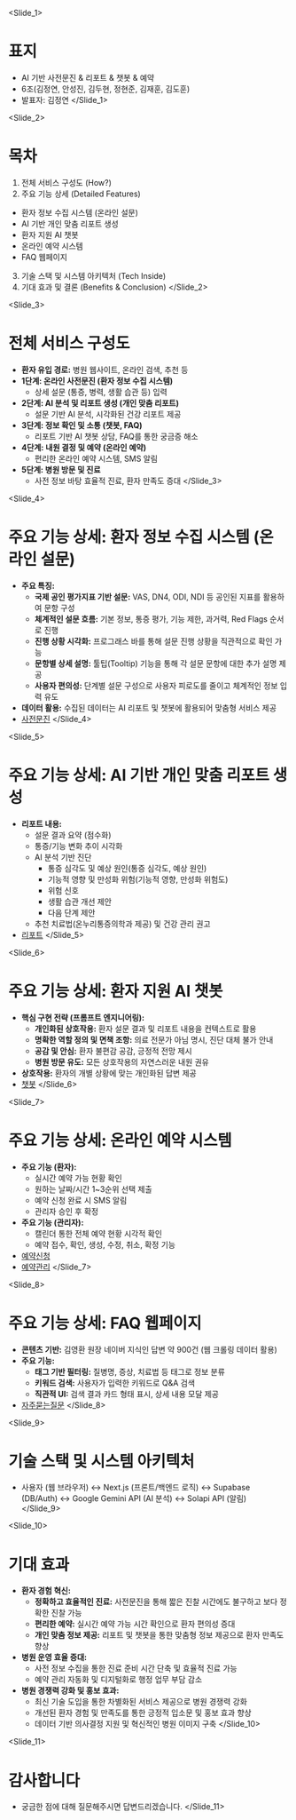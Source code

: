 <Slide_1>
# 표지
- AI 기반 사전문진 & 리포트 & 챗봇 & 예약
- 6조(김정연, 안성진, 김두현, 정현준, 김재훈, 김도훈)
- 발표자: 김정연
</Slide_1>  

<Slide_2>
# 목차
1. 전체 서비스 구성도 (How?)
2. 주요 기능 상세 (Detailed Features)
  - 환자 정보 수집 시스템 (온라인 설문)
  - AI 기반 개인 맞춤 리포트 생성
  - 환자 지원 AI 챗봇
  - 온라인 예약 시스템
  - FAQ 웹페이지
3. 기술 스택 및 시스템 아키텍처 (Tech Inside)
4. 기대 효과 및 결론 (Benefits & Conclusion)
</Slide_2>

<Slide_3>
# 전체 서비스 구성도
- **환자 유입 경로:** 병원 웹사이트, 온라인 검색, 추천 등
- **1단계: 온라인 사전문진 (환자 정보 수집 시스템)**
  - 상세 설문 (통증, 병력, 생활 습관 등) 입력
- **2단계: AI 분석 및 리포트 생성 (개인 맞춤 리포트)**
  - 설문 기반 AI 분석, 시각화된 건강 리포트 제공
- **3단계: 정보 확인 및 소통 (챗봇, FAQ)**
  - 리포트 기반 AI 챗봇 상담, FAQ를 통한 궁금증 해소
- **4단계: 내원 결정 및 예약 (온라인 예약)**
  - 편리한 온라인 예약 시스템, SMS 알림
- **5단계: 병원 방문 및 진료**
  - 사전 정보 바탕 효율적 진료, 환자 만족도 증대
</Slide_3>

<Slide_4>
# 주요 기능 상세: 환자 정보 수집 시스템 (온라인 설문)
- **주요 특징:**
  - **국제 공인 평가지표 기반 설문:** VAS, DN4, ODI, NDI 등 공인된 지표를 활용하여 문항 구성
  - **체계적인 설문 흐름:** 기본 정보, 통증 평가, 기능 제한, 과거력, Red Flags 순서로 진행
  - **진행 상황 시각화:** 프로그래스 바를 통해 설문 진행 상황을 직관적으로 확인 가능
  - **문항별 상세 설명:** 툴팁(Tooltip) 기능을 통해 각 설문 문항에 대한 추가 설명 제공
  - **사용자 편의성:** 단계별 설문 구성으로 사용자 피로도를 줄이고 체계적인 정보 입력 유도
- **데이터 활용:** 수집된 데이터는 AI 리포트 및 챗봇에 활용되어 맞춤형 서비스 제공
- [사전문진](./images/사전문진.png)
</Slide_4>

<Slide_5>
# 주요 기능 상세: AI 기반 개인 맞춤 리포트 생성
- **리포트 내용:**
  - 설문 결과 요약 (점수화)
  - 통증/기능 변화 추이 시각화
  - AI 분석 기반 진단
    - 통증 심각도 및 예상 원인(통증 심각도, 예상 원인)
    - 기능적 영향 및 만성화 위험(기능적 영향, 만성화 위험도)
    - 위험 신호
    - 생활 습관 개선 제안
    - 다음 단계 제안
  - 추천 치료법(온누리통증의학과 제공) 및 건강 관리 권고
- [리포트](./images/리포트.png)
</Slide_5>

<Slide_6>
# 주요 기능 상세: 환자 지원 AI 챗봇
- **핵심 구현 전략 (프롬프트 엔지니어링):**
  - **개인화된 상호작용:** 환자 설문 결과 및 리포트 내용을 컨텍스트로 활용
  - **명확한 역할 정의 및 면책 조항:** 의료 전문가 아님 명시, 진단 대체 불가 안내
  - **공감 및 안심:** 환자 불편감 공감, 긍정적 전망 제시
  - **병원 방문 유도:** 모든 상호작용의 자연스러운 내원 권유
- **상호작용:** 환자의 개별 상황에 맞는 개인화된 답변 제공
- [챗봇](./images/챗봇.png)
</Slide_6>

<Slide_7>
# 주요 기능 상세: 온라인 예약 시스템
- **주요 기능 (환자):**
  - 실시간 예약 가능 현황 확인
  - 원하는 날짜/시간 1~3순위 선택 제출
  - 예약 신청 완료 시 SMS 알림
  - 관리자 승인 후 확정
- **주요 기능 (관리자):**
  - 캘린더 통한 전체 예약 현황 시각적 확인
  - 예약 접수, 확인, 생성, 수정, 취소, 확정 기능
- [예약신청](./images/예약신청.png)
- [예약관리](./images/예약관리.png)
</Slide_7>      

<Slide_8>
# 주요 기능 상세: FAQ 웹페이지
- **콘텐츠 기반:** 김영환 원장 네이버 지식인 답변 약 900건 (웹 크롤링 데이터 활용)
- **주요 기능:**
  - **태그 기반 필터링:** 질병명, 증상, 치료법 등 태그로 정보 분류
  - **키워드 검색:** 사용자가 입력한 키워드로 Q&A 검색
  - **직관적 UI:** 검색 결과 카드 형태 표시, 상세 내용 모달 제공
- [자주묻는질문](./images/자주묻는질문.png)
</Slide_8>

<Slide_9>
# 기술 스택 및 시스템 아키텍처
- 사용자 (웹 브라우저) ↔ Next.js (프론트/백엔드 로직) ↔ Supabase (DB/Auth) ↔ Google Gemini API (AI 분석) ↔ Solapi API (알림)
</Slide_9>   

<Slide_10>
# 기대 효과
- **환자 경험 혁신:**
  - **정확하고 효율적인 진료:** 사전문진을 통해 짧은 진찰 시간에도 불구하고 보다 정확한 진찰 가능
  - **편리한 예약:** 실시간 예약 가능 시간 확인으로 환자 편의성 증대
  - **개인 맞춤 정보 제공:** 리포트 및 챗봇을 통한 맞춤형 정보 제공으로 환자 만족도 향상
- **병원 운영 효율 증대:**
  - 사전 정보 수집을 통한 진료 준비 시간 단축 및 효율적 진료 가능
  - 예약 관리 자동화 및 디지털화로 행정 업무 부담 감소
- **병원 경쟁력 강화 및 홍보 효과:**
  - 최신 기술 도입을 통한 차별화된 서비스 제공으로 병원 경쟁력 강화
  - 개선된 환자 경험 및 만족도를 통한 긍정적 입소문 및 홍보 효과 향상
  - 데이터 기반 의사결정 지원 및 혁신적인 병원 이미지 구축
</Slide_10>

<Slide_11>
# 감사합니다
- 궁금한 점에 대해 질문해주시면 답변드리겠습니다.
</Slide_11>   